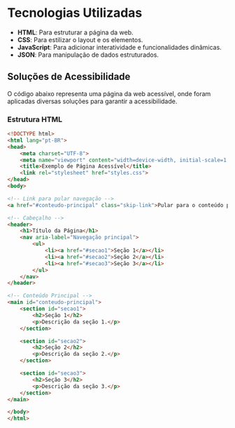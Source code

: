 # Tecnologias Utilizadas

- **HTML**: Para estruturar a página da web.
- **CSS**: Para estilizar o layout e os elementos.
- **JavaScript**: Para adicionar interatividade e funcionalidades dinâmicas.
- **JSON**: Para manipulação de dados estruturados.

## Soluções de Acessibilidade

O código abaixo representa uma página da web acessível, onde foram aplicadas diversas soluções para garantir a acessibilidade.

### Estrutura HTML

```html
<!DOCTYPE html>
<html lang="pt-BR">
<head>
    <meta charset="UTF-8">
    <meta name="viewport" content="width=device-width, initial-scale=1.0">
    <title>Exemplo de Página Acessível</title>
    <link rel="stylesheet" href="styles.css">
</head>
<body>

<!-- Link para pular navegação -->
<a href="#conteudo-principal" class="skip-link">Pular para o conteúdo principal</a>

<!-- Cabeçalho -->
<header>
    <h1>Título da Página</h1>
    <nav aria-label="Navegação principal">
        <ul>
            <li><a href="#secao1">Seção 1</a></li>
            <li><a href="#secao2">Seção 2</a></li>
            <li><a href="#secao3">Seção 3</a></li>
        </ul>
    </nav>
</header>

<!-- Conteúdo Principal -->
<main id="conteudo-principal">
    <section id="secao1">
        <h2>Seção 1</h2>
        <p>Descrição da seção 1.</p>
    </section>

    <section id="secao2">
        <h2>Seção 2</h2>
        <p>Descrição da seção 2.</p>
    </section>

    <section id="secao3">
        <h2>Seção 3</h2>
        <p>Descrição da seção 3.</p>
    </section>
</main>

</body>
</html>
